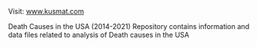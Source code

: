 Visit: www.kusmat.com

Death Causes in the USA (2014-2021)
Repository contains information and data files related to analysis of Death causes in the USA
